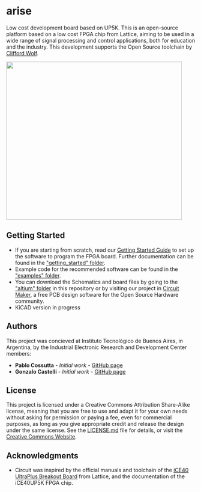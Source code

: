 # arise
Low cost development board based on UP5K.
This is an open-source platform based on a low cost FPGA chip from Lattice, aiming to be used in a wide range of signal processing and control applications, both for education and the industry.
This development supports the Open Source toolchain by [Clifford Wolf](http://www.clifford.at/icestorm/).

<img src="https://github.com/pcossutta/arise/blob/master/getting_started/document/figs/fig1a.png" width="468" height="421">

## Getting Started

- If you are starting from scratch, read our [Getting Started Guide](Documents/Manuals/FPGA_ITBA.pdf) to set up the software to program the FPGA board. Further documentation can be found in the ["getting_started" folder](Documents).
- Example code for the recommended software can be found in the ["examples" folder](getting_started/example).
- You can download the Schematics and board files by going to the ["altium" folder](Altium) in this repository or by visiting our project in [Circuit Maker](https://workspace.circuitmaker.com/Projects/Details/Gonzalo-Castelli/FPGA-ITBA), a free PCB design software for the Open Source Hardware community.
- KiCAD version in progress

## Authors
This project was concieved at Instituto Tecnológico de Buenos Aires, in Argentina, by the Industrial Electronic Research and Development Center members:
* **Pablo Cossutta** - *Initial work* - [GitHub page](https://github.com/pcossutta)
* **Gonzalo Castelli** - *Initial work* - [GitHub page](https://github.com/gonzalocastelli)

## License

This project is licensed under a Creative Commons Attribution Share-Alike license, meaning that you are free to use and adapt it for your own needs without asking for permission or paying a fee, even for commercial purposes, as long as you give appropriate credit and release the design under the same license. See the [LICENSE.md](LICENSE.md) file for details, or visit the [Creative Commons Website](https://creativecommons.org/licenses/by-sa/3.0/).


## Acknowledgments

* Circuit was inspired by the official manuals and toolchain of the [iCE40 UltraPlus Breakout Board](http://www.latticesemi.com/en/Products/DevelopmentBoardsAndKits/iCE40UltraPlusBreakoutBoard.aspx) from Lattice, and the documentation of the iCE40UP5K FPGA chip.